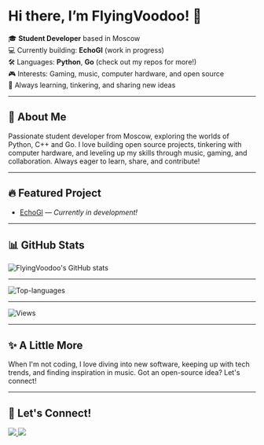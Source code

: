 # Hi there, I’m FlyingVoodoo! 👋

🎓 **Student Developer** based in Moscow  
💻 Currently building: **EchoGl** (work in progress)  
🛠️ Languages: **Python**, **Go** (check out my repos for more!)  
🎮 Interests: Gaming, music, computer hardware, and open source  
🌱 Always learning, tinkering, and sharing new ideas  

---

## 🚀 About Me

Passionate student developer from Moscow, exploring the worlds of Python, C++ and Go. I love building open source projects, tinkering with computer hardware, and leveling up my skills through music, gaming, and collaboration. Always eager to learn, share, and contribute!

---

## 🔥 Featured Project

- [EchoGl](https://github.com/FlyingVoodoo/EchoGL) — _Currently in development!_

---


## 📊 GitHub Stats

![FlyingVoodoo's GitHub stats](https://github-readme-stats.vercel.app/api?username=FlyingVoodoo&show_icons=true&theme=tokyonight)

---

![Top-languages](https://github-readme-stats.vercel.app/api/top-langs/?username=FlyingVoodoo&layout=compact&theme=tokyonight)

---

![Views](https://komarev.com/ghpvc/?username=FlyingVoodoo&color=blue)

---

## ✨ A Little More

When I'm not coding, I love diving into new software, keeping up with tech trends, and finding inspiration in music. Got an open-source idea? Let's connect!

---

## 🤝 Let's Connect!

<a href="mailto:motysha1905@gmail.com">
  <img src="https://img.shields.io/badge/Email-D14836?style=for-the-badge&logo=gmail&logoColor=white" />
</a>
<a href="https://t.me/fi155333">
  <img src="https://img.shields.io/badge/Telegram-26A5E4?style=for-the-badge&logo=telegram&logoColor=white" />
</a>

